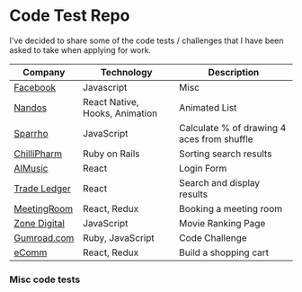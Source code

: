 # Code Test Repo

I've decided to share some of the code tests / challenges that I have been asked to take when applying for work. 

| Company | Technology | Description |
| --- | --- | --- |
| [Facebook](/facebook/) | Javascript| Misc
| [Nandos](/nandos/) | React Native, Hooks, Animation | Animated List |
| [Sparrho](/aces-up/) | JavaScript | Calculate % of drawing 4 aces from shuffle |
| [ChilliPharm](/chillipharm-ruby-tech-test/) | Ruby on Rails | Sorting search results |
| [AIMusic](/aimusic/) | React | Login Form |
| [Trade Ledger](/trade-ledger/)| React | Search and display results |
| [MeetingRoom](/react-redux-meetingroom) | React, Redux | Booking a meeting room |
| [Zone Digital](/movie-rating/) | JavaScript | Movie Ranking Page |
| [Gumroad.com](/gumroad/) | Ruby, JavaScript | Code Challenge |
| [eComm](/react-shopping-cart/) | React, Redux | Build a shopping cart |

### Misc code tests
